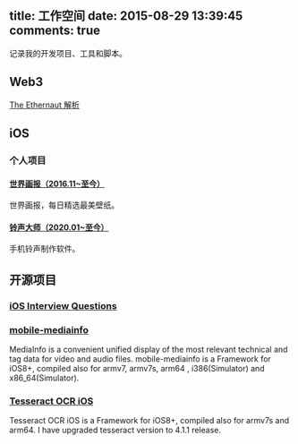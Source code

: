 title: 工作空间
date: 2015-08-29 13:39:45
comments: true
---

记录我的开发项目、工具和脚本。

## Web3

[The Ethernaut 解析](/2022/04/29/The-Ethernaut/)

## iOS

### 个人项目

#### [世界画报（2016.11~至今）](worldpicture)
世界画报，每日精选最美壁纸。

#### [铃声大师（2020.01~至今）](ringtonemaster)
手机铃声制作软件。

## 开源项目

### [iOS Interview Questions](https://github.com/xwal/iOS-Interview-Questions)

### [mobile-mediainfo](https://github.com/xwal/mobile-mediainfo)

MediaInfo is a convenient unified display of the most relevant technical and tag data for video and audio files.
mobile-mediainfo is a Framework for iOS8+, compiled also for armv7, armv7s, arm64 , i386(Simulator) and x86_64(Simulator).

### [Tesseract OCR iOS](https://github.com/xwal/Tesseract-OCR-iOS)
Tesseract OCR iOS is a Framework for iOS8+, compiled also for armv7s and arm64. I have upgraded tesseract version to 4.1.1 release.